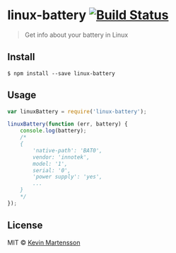 # linux-battery [![Build Status](https://travis-ci.org/kevva/linux-battery.svg?branch=master)](https://travis-ci.org/kevva/linux-battery)

> Get info about your battery in Linux


## Install

```
$ npm install --save linux-battery
```


## Usage

```js
var linuxBattery = require('linux-battery');

linuxBattery(function (err, battery) {
	console.log(battery);
	/*
	{
		'native-path': 'BAT0',
		vendor: 'innotek',
		model: '1',
		serial: '0',
		'power supply': 'yes',
		...
	}
	*/
});
```


## License

MIT © [Kevin Martensson](http://github.com/kevva)

